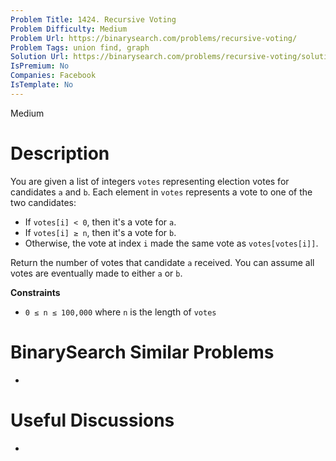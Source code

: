 ```yaml
---
Problem Title: 1424. Recursive Voting
Problem Difficulty: Medium
Problem Url: https://binarysearch.com/problems/recursive-voting/
Problem Tags: union find, graph
Solution Url: https://binarysearch.com/problems/recursive-voting/solutions/
IsPremium: No
Companies: Facebook
IsTemplate: No
---
```


<span style="color: ;">Medium</span>

# Description

You are given a list of integers `votes` representing election votes for candidates `a` and `b`. Each element in `votes` represents a vote to one of the two candidates:

- If `votes[i] < 0`, then it's a vote for `a`.
- If `votes[i] ≥ n`, then it's a vote for `b`.
- Otherwise, the vote at index `i` made the same vote as `votes[votes[i]]`.

Return the number of votes that candidate `a` received. You can assume all votes are eventually made to either `a` or `b`.

**Constraints**
- `0 ≤ n ≤ 100,000` where `n` is the length of `votes`

# BinarySearch Similar Problems

- []()

# Useful Discussions

- []()
